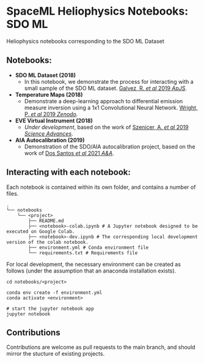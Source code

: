 # SpaceML Heliophysics Notebooks: SDO ML
Heliophysics notebooks corresponding to the SDO ML Dataset

## Notebooks:
* **SDO ML Dataset (2018)**
  * In this notebook, we demonstrate the process for interacting with a small sample of the SDO ML dataset. [Galvez, R. *et al* 2019 *ApJS*](https://ui.adsabs.harvard.edu/abs/2019ApJS..242....7G/abstract).
* **Temperature Maps (2018)**
  * Demonstrate a deep-learning approach to differential emission measure inversion using a 1x1 Convolutional Neural Network. [Wright, P. *et al* 2019 *Zenodo*](https://ui.adsabs.harvard.edu/abs/2019zndo...2587015W/abstract).
* **EVE Virtual Instrument (2018)** 
  * *Under development*, based on the work of [Szenicer, A. *et al* 2019 *Science Advances*](https://ui.adsabs.harvard.edu/abs/2019SciA....5.6548S/abstract).
* **AIA Autocalibration (2019)** 
  * Demonstration of the SDO/AIA autocalibration project, based on the work of [Dos Santos *et al* 2021 *A&A*](https://ui.adsabs.harvard.edu/abs/2021A%26A...648A..53D/abstract).


## Interacting with each notebook:

Each notebook is contained within its own <project> folder, and contains a number of files.

```
.
└── notebooks
    └── <project>
        ├── README.md
        ├── <notebook>-colab.ipynb # A Jupyter notebook designed to be executed on Google Colab.
        ├── <notebook>-dev.ipynb # The corresponding local development version of the colab notebook.
        ├── environment.yml # Conda environment file
        └── requirements.txt # Requirements file

```

For local development, the necessary environment can be created as follows (under the assumption that an anaconda installation exists).

```
cd notebooks/<project>
```

```
conda env create -f environment.yml
conda activate <environment>
```
```
# start the jupyter notebook app
jupyter notebook
```

## Contributions
Contributions are welcome as pull requests to the main branch, and should mirror the stucture of existing projects.
